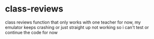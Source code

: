 # class-reviews
class reviews function that only works with one teacher for now, my emulator keeps crashing or just straight up not working so i can't test or continue the code for now
